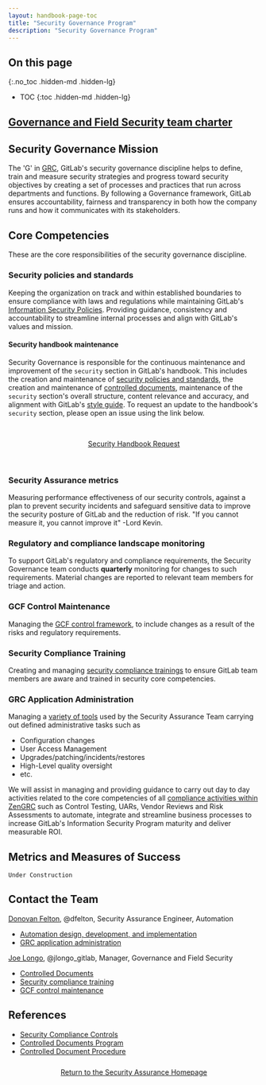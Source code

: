 ```yaml
---
layout: handbook-page-toc
title: "Security Governance Program"
description: "Security Governance Program"
---
```


## On this page
{:.no_toc .hidden-md .hidden-lg}

- TOC
{:toc .hidden-md .hidden-lg}

## [Governance and Field Security team charter](/handbook/security/security-assurance/governance_and_field_security_team_charter.html)

## <i class="fas fa-bullseye" style="color:rgb(110,73,203)" aria-hidden="true"></i> Security Governance Mission

The 'G' in [GRC](https://www.oceg.org/about/what-is-grc/), GitLab's security governance discipline helps to define, train and measure security strategies and progress toward security objectives by creating a set of processes and practices that run across departments and functions. By following a Governance framework, GitLab ensures accountability, fairness and transparency in both how the company runs and how it communicates with its stakeholders. 

## <i class="far fa-lightbulb" style="color:rgb(110,73,203)" aria-hidden="true"></i> Core Competencies

These are the core responsibilities of the security governance discipline.

### Security policies and standards

Keeping the organization on track and within established boundaries to ensure compliance with laws and regulations while maintaining GitLab's [Information Security Policies](/handbook/security/#information-security-policies). Providing guidance, consistency and accountability to streamline internal processes and align with GitLab's values and mission.

#### Security handbook maintenance

Security Governance is responsible for the continuous maintenance and improvement of the `security` section in GitLab's handbook. This includes the creation and maintenance of [security policies and standards](https://about.gitlab.com/handbook/security/security-assurance/governance/#security-policies-and-standards), the creation and maintenance of [controlled documents](https://about.gitlab.com/handbook/security/controlled-document-program.html), maintenance of the `security` section's overall structure, content relevance and accuracy, and alignment with GitLab's [style guide](https://about.gitlab.com/handbook/style-guide/). To request an update to the handbook's `security` section, please open an issue using the link below.

<div class="flex-row" markdown="0" style="height:80px">
    <a href="https://gitlab.com/gitlab-com/gl-security/security-assurance/governance/security-handbook/-/issues/new?issuable_template=security_handbook_request" class="btn btn-purple-inv" style="width:100%;height:100%;margin:1px;display:flex;justify-content:center;align-items:center;">Security Handbook Request</a>
</div>

### Security Assurance metrics

Measuring performance effectiveness of our security controls, against a plan to prevent security incidents and safeguard sensitive data to improve the security posture of GitLab and the reduction of risk. "If you cannot measure it, you cannot improve it" -Lord Kevin.

### Regulatory and compliance landscape monitoring

To support GitLab's regulatory and compliance requirements, the Security Governance team conducts **quarterly** monitoring for changes to such requirements. Material changes are reported to relevant team members for triage and action.

### GCF Control Maintenance

Managing the [GCF control framework](/handbook/security/security-assurance/security-compliance/sec-controls.html), to include changes as a result of the risks and regulatory requirements. 

### Security Compliance Training

Creating and managing [security compliance trainings](/handbook/security/security-assurance/governance/sec-training.html) to ensure GitLab team members are aware and trained in security core competencies.

### GRC Application Administration

Managing a [variety of tools](/handbook/security/security-assurance/#core-tools-and-systems-1) used by the Security Assurance Team carrying out defined administrative tasks such as 
* Configuration changes
* User Access Management
* Upgrades/patching/incidents/restores
* High-Level quality oversight
* etc.

We will assist in managing and providing guidance to carry out day to day activities related to the core competencies of all [compliance activities within ZenGRC](/handbook/security/security-assurance/zg-activities.html) such as Control Testing, UARs, Vendor Reviews and Risk Assessments to automate, integrate and streamline business processes to increase GitLab's Information Security Program maturity and deliver measurable ROI.

## <i id="biz-tech-icons" class="fas fa-tasks"></i>Metrics and Measures of Success

`Under Construction`

## <i class="fas fa-id-card" style="color:rgb(110,73,203)" aria-hidden="true"></i> Contact the Team


[Donovan Felton](https://about.gitlab.com/company/team/#dfelton), @dfelton, Security Assurance Engineer, Automation
   * [Automation design, development, and implementation](/handbook/security/security-assurance/governance/security-assurance-automation.html)
   * [GRC application administration](https://about.gitlab.com/handbook/security/security-assurance/#core-tools-and-systems-1)

[Joe Longo](https://about.gitlab.com/company/team/#jlongo_gitlab), @jlongo_gitlab, Manager, Governance and Field Security
   * [Controlled Documents](https://about.gitlab.com/handbook/security/controlled-document-program.html)
   * [Security compliance training](https://about.gitlab.com/handbook/security/security-assurance/governance/sec-training.html)
   * [GCF control maintenance](https://about.gitlab.com/handbook/security/security-assurance/security-compliance/sec-controls.html)



## <i class="fas fa-book" style="color:rgb(110,73,203)" aria-hidden="true"></i> References

* [Security Compliance Controls](/handbook/security/security-assurance/security-compliance/sec-controls.html#)
* [Controlled Documents Program](/handbook/security/controlled-document-program.html)
* [Controlled Document Procedure](/handbook/security/controlled-document-procedure.html)

<div class="flex-row" markdown="0" style="height:40px">
    <a href="/handbook/security/security-assurance/" class="btn btn-purple-inv" style="width:100%;height:100%;margin:1px;display:flex;justify-content:center;align-items:center;">Return to the Security Assurance Homepage</a>
</div> 
